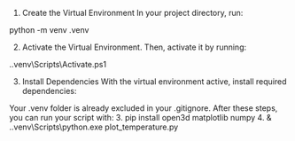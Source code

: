 1. Create the Virtual Environment
In your project directory, run:

python -m venv .venv


2. Activate the Virtual Environment.
Then, activate it by running:

.\.venv\Scripts\Activate.ps1


3. Install Dependencies
With the virtual environment active, install required dependencies:




Your .venv folder is already excluded in your .gitignore. After these steps, you can run your script with:
3. pip install open3d matplotlib numpy
4. & .\.venv\Scripts\python.exe plot_temperature.py

